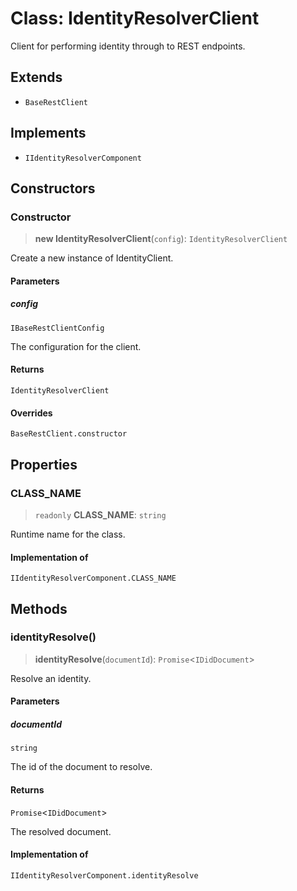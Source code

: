 # Class: IdentityResolverClient

Client for performing identity through to REST endpoints.

## Extends

- `BaseRestClient`

## Implements

- `IIdentityResolverComponent`

## Constructors

### Constructor

> **new IdentityResolverClient**(`config`): `IdentityResolverClient`

Create a new instance of IdentityClient.

#### Parameters

##### config

`IBaseRestClientConfig`

The configuration for the client.

#### Returns

`IdentityResolverClient`

#### Overrides

`BaseRestClient.constructor`

## Properties

### CLASS\_NAME

> `readonly` **CLASS\_NAME**: `string`

Runtime name for the class.

#### Implementation of

`IIdentityResolverComponent.CLASS_NAME`

## Methods

### identityResolve()

> **identityResolve**(`documentId`): `Promise`\<`IDidDocument`\>

Resolve an identity.

#### Parameters

##### documentId

`string`

The id of the document to resolve.

#### Returns

`Promise`\<`IDidDocument`\>

The resolved document.

#### Implementation of

`IIdentityResolverComponent.identityResolve`
